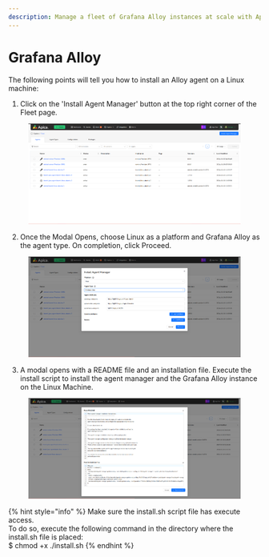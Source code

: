 ```yaml
---
description: Manage a fleet of Grafana Alloy instances at scale with Apica Fleet.
---
```


# Grafana Alloy

The following points will tell you how to install an Alloy agent on a Linux machine:

1. Click on the 'Install Agent Manager' button at the top right corner of the Fleet page.

<figure><img src="../../.gitbook/assets/Screenshot from 2024-10-10 17-32-40.png" alt=""><figcaption></figcaption></figure>

2. Once the Modal Opens, choose Linux as a platform and Grafana Alloy as the agent type. On completion, click Proceed.

<figure><img src="../../.gitbook/assets/Screenshot from 2024-10-10 17-42-42.png" alt=""><figcaption></figcaption></figure>

3. A modal opens with a README file and an installation file. Execute the install script to install the agent manager and the Grafana Alloy instance on the Linux Machine.

<figure><img src="../../.gitbook/assets/Screenshot from 2024-10-10 17-46-00.png" alt=""><figcaption></figcaption></figure>

{% hint style="info" %}
Make sure the install.sh script file has execute access. \
To do so, execute the following command in the directory where the install.sh file is placed:\
$ chmod +x ./install.sh
{% endhint %}

